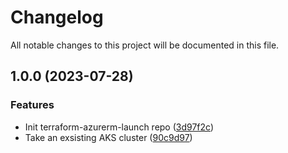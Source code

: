 # Changelog

All notable changes to this project will be documented in this file.

## 1.0.0 (2023-07-28)


### Features

* Init terraform-azurerm-launch repo ([3d97f2c](https://github.com/wandb/terraform-azurerm-launch/commit/3d97f2cc91bc843e4778ff735aa8d2952805b199))
* Take an exsisting AKS cluster ([90c9d97](https://github.com/wandb/terraform-azurerm-launch/commit/90c9d972a50f845181ecc9b537d396e01d31abf9))
